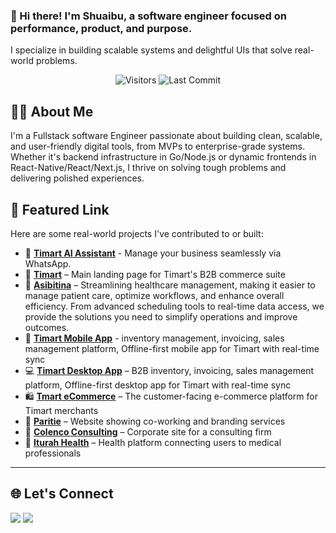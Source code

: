 ### 👋 Hi there! I'm Shuaibu, a software engineer focused on performance, product, and purpose.  
I specialize in building scalable systems and delightful UIs that solve real-world problems.

<p align="center">
<img alt="Visitors" src="https://komarev.com/ghpvc/?username=shuaibu78&style=flat&labelColor=black&logo=github&label=PROFILE+VIEWS&color=29bf12"/>
<img alt="Last Commit" src="https://img.shields.io/github/last-commit/shuaibu78/shuaibu78?logo=markdown&label=LAST+UPDATE&color=29bf12&style=flat">
</p>

## 👨‍💻 About Me

I'm a Fullstack software Engineer passionate about building clean, scalable, and user-friendly digital tools, from MVPs to enterprise-grade systems. Whether it's backend infrastructure in Go/Node.js or dynamic frontends in React-Native/React/Next.js, I thrive on solving tough problems and delivering polished experiences.

## 🔗 Featured Link

Here are some real-world projects I've contributed to or built:

- 🤖 **[Timart AI Assistant](https://wa.me/message/H7JG7JOA2GVUM1)** - Manage your business seamlessly via WhatsApp.
- 🛒 **[Timart](https://gettimart.com/)** – Main landing page for Timart's B2B commerce suite
- 🏥 **[Asibitina](https://freestate.asibitina.com/)** – Streamlining healthcare management, making it easier to manage patient care, optimize workflows, and enhance overall efficiency. From advanced scheduling tools to real-time data access, we provide the solutions you need to simplify operations and improve outcomes.
- 📱 **[Timart Mobile App](https://play.google.com/store/apps/details?id=com.quicktelsolution.quick_manager&hl=en_US&gl=US)** - inventory management, invoicing, sales management platform, Offline-first mobile app for Timart with real-time sync
- 💻 **[Timart Desktop App](https://gettimart.com/download)** – B2B inventory, invoicing, sales management platform, Offline-first desktop app for Timart with real-time sync
- 🛍 **[Tmart eCommerce](https://tmart.com.ng/)** – The customer-facing e-commerce platform for Timart merchants
- 🏦 **[Paritie](https://paritie.com/)** – Website showing co-working and branding services
- 🧠 **[Colenco Consulting](https://colencoconsulting.com/)** – Corporate site for a consulting firm
- 🏥 **[Iturah Health](https://www.iturah.health/)** – Health platform connecting users to medical professionals

---

## 🌐 Let's Connect

[<img src="https://img.shields.io/badge/LinkedIn-devshuaib-informational?style=for-the-badge&labelColor=black&logo=linkedin&logoColor=0077b5&&color=0077b5"/>](https://www.linkedin.com/in/devshuaib/)
[<img src="https://img.shields.io/badge/Gmail-devshuaib@gmail.com-informational?style=for-the-badge&labelColor=black&logoColor=d14836&logo=gmail&color=d14836"/>](mailto:devshuaib@gmail.com)
